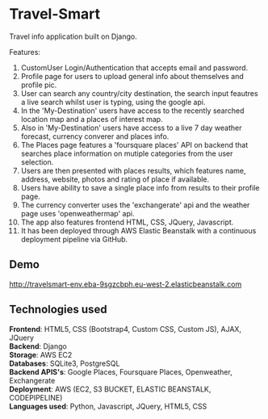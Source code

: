 # Travel-Smart

Travel info application built on Django.

Features:

1.  CustomUser Login/Authentication that accepts email and password.
2.  Profile page for users to upload general info about themselves and profile pic.
3.  User can search any country/city destination, the search input feautres a live search whilst user is typing, using the google api.
4.  In the 'My-Destination' users have access to the recently searched location map and a places of interest map.
5.  Also in 'My-Destination' users have access to a live 7 day weather forecast, currency converer and places info.
6.  The Places page features a 'foursquare places' API on backend that searches place information on mutiple categories from the user selection.
7.  Users are then presented with places results, which features name, address, website, photos and rating of place if available.
8.  Users have ability to save a single place info from results to their profile page.
9.  The currency converter uses the 'exchangerate' api and the weather page uses 'openweathermap' api.
10. The app also features frontend HTML, CSS, JQuery, Javascript.
11. It has been deployed through AWS Elastic Beanstalk with a continuous deployment pipeline via GitHub.



## Demo

http://travelsmart-env.eba-9sgzcbph.eu-west-2.elasticbeanstalk.com


  
## Technologies used

<b>Frontend</b>: HTML5, CSS (Bootstrap4, Custom CSS, Custom JS), AJAX, JQuery <br>
<b>Backend</b>: Django <br>
<b>Storage</b>: AWS EC2 <br>
<b>Databases</b>: SQLite3, PostgreSQL <br>
<b>Backend APIS's</b>: Google Places, Foursquare Places, Openweather, Exchangerate <br>
<b>Deployment</b>: AWS (EC2, S3 BUCKET, ELASTIC BEANSTALK, CODEPIPELINE) <br>
<b>Languages used</b>: Python, Javascript, JQuery, HTML5, CSS <br>
